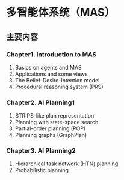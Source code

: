 # 多智能体系统（MAS）
## 主要内容
### Chapter1. Introduction to MAS
1. Basics on agents and MAS
2. Applications and some views
3. The Belief-Desire-Intention model
4. Procedural reasoning system (PRS)
### Chapter2. AI Planning1
1. STRIPS-like plan representation
2. Planning with state-space search
3. Partial-order planning (POP)
4. Planning graphs (GraphPlan)
### Chapter3. AI Planning2
1. Hierarchical task network (HTN) planning
2. Probabilistic planning